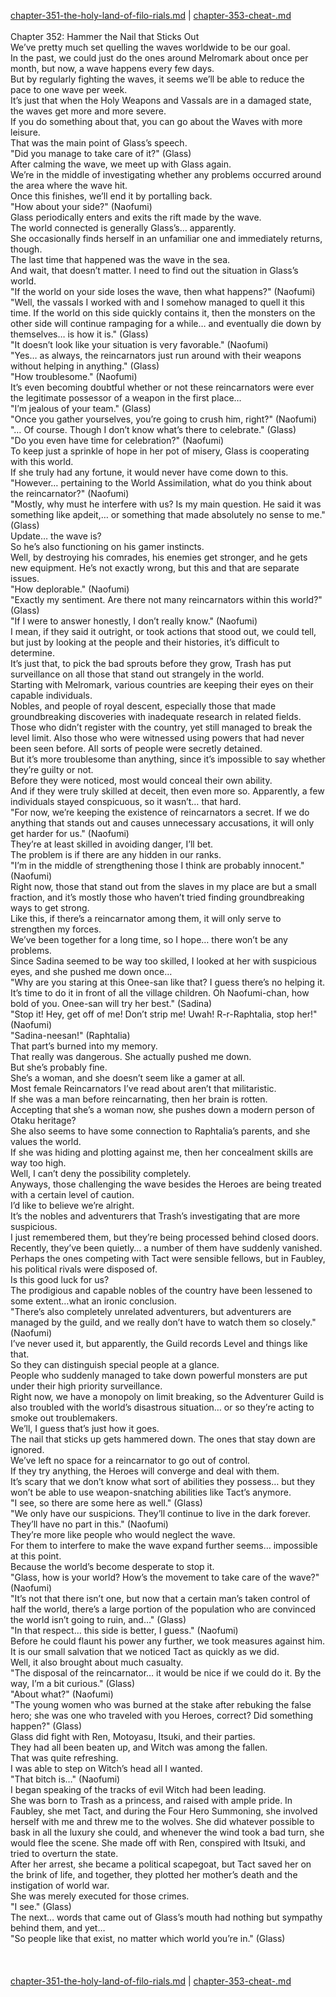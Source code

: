 [chapter-351-the-holy-land-of-filo-rials.md](./chapter-351-the-holy-land-of-filo-rials.md) | [chapter-353-cheat-.md](./chapter-353-cheat-.md) <br/>
<br/>
Chapter 352: Hammer the Nail that Sticks Out<br/>
We’ve pretty much set quelling the waves worldwide to be our goal.<br/>
In the past, we could just do the ones around Melromark about once per month, but now, a wave happens every few days.<br/>
But by regularly fighting the waves, it seems we’ll be able to reduce the pace to one wave per week.<br/>
It’s just that when the Holy Weapons and Vassals are in a damaged state, the waves get more and more severe.<br/>
If you do something about that, you can go about the Waves with more leisure.<br/>
That was the main point of Glass’s speech.<br/>
"Did you manage to take care of it?" (Glass)<br/>
After calming the wave, we meet up with Glass again.<br/>
We’re in the middle of investigating whether any problems occurred around the area where the wave hit.<br/>
Once this finishes, we’ll end it by portalling back.<br/>
"How about your side?" (Naofumi)<br/>
Glass periodically enters and exits the rift made by the wave.<br/>
The world connected is generally Glass’s… apparently.<br/>
She occasionally finds herself in an unfamiliar one and immediately returns, though.<br/>
The last time that happened was the wave in the sea.<br/>
And wait, that doesn’t matter. I need to find out the situation in Glass’s world.<br/>
"If the world on your side loses the wave, then what happens?" (Naofumi)<br/>
"Well, the vassals I worked with and I somehow managed to quell it this time. If the world on this side quickly contains it, then the monsters on the other side will continue rampaging for a while… and eventually die down by themselves… is how it is." (Glass)<br/>
"It doesn’t look like your situation is very favorable." (Naofumi)<br/>
"Yes… as always, the reincarnators just run around with their weapons without helping in anything." (Glass)<br/>
"How troublesome." (Naofumi)<br/>
It’s even becoming doubtful whether or not these reincarnators were ever the legitimate possessor of a weapon in the first place…<br/>
"I’m jealous of your team." (Glass)<br/>
"Once you gather yourselves, you’re going to crush him, right?" (Naofumi)<br/>
"… Of course. Though I don’t know what’s there to celebrate." (Glass)<br/>
"Do you even have time for celebration?" (Naofumi)<br/>
To keep just a sprinkle of hope in her pot of misery, Glass is cooperating with this world.<br/>
If she truly had any fortune, it would never have come down to this.<br/>
"However… pertaining to the World Assimilation, what do you think about the reincarnator?" (Naofumi)<br/>
"Mostly, why must he interfere with us? Is my main question. He said it was something like apdeit,… or something that made absolutely no sense to me." (Glass)<br/>
Update… the wave is?<br/>
So he’s also functioning on his gamer instincts.<br/>
Well, by destroying his comrades, his enemies get stronger, and he gets new equipment. He’s not exactly wrong, but this and that are separate issues.<br/>
"How deplorable." (Naofumi)<br/>
"Exactly my sentiment. Are there not many reincarnators within this world?" (Glass)<br/>
"If I were to answer honestly, I don’t really know." (Naofumi)<br/>
I mean, if they said it outright, or took actions that stood out, we could tell, but just by looking at the people and their histories, it’s difficult to determine.<br/>
It’s just that, to pick the bad sprouts before they grow, Trash has put surveillance on all those that stand out strangely in the world.<br/>
Starting with Melromark, various countries are keeping their eyes on their capable individuals.<br/>
Nobles, and people of royal descent, especially those that made groundbreaking discoveries with inadequate research in related fields. Those who didn’t register with the country, yet still managed to break the level limit. Also those who were witnessed using powers that had never been seen before. All sorts of people were secretly detained.<br/>
But it’s more troublesome than anything, since it’s impossible to say whether they’re guilty or not.<br/>
Before they were noticed, most would conceal their own ability.<br/>
And if they were truly skilled at deceit, then even more so. Apparently, a few individuals stayed conspicuous, so it wasn’t… that hard.<br/>
"For now, we’re keeping the existence of reincarnators a secret. If we do anything that stands out and causes unnecessary accusations, it will only get harder for us." (Naofumi)<br/>
They’re at least skilled in avoiding danger, I’ll bet.<br/>
The problem is if there are any hidden in our ranks.<br/>
"I’m in the middle of strengthening those I think are probably innocent." (Naofumi)<br/>
Right now, those that stand out from the slaves in my place are but a small fraction, and it’s mostly those who haven’t tried finding groundbreaking ways to get strong.<br/>
Like this, if there’s a reincarnator among them, it will only serve to strengthen my forces.<br/>
We’ve been together for a long time, so I hope… there won’t be any problems.<br/>
Since Sadina seemed to be way too skilled, I looked at her with suspicious eyes, and she pushed me down once…<br/>
"Why are you staring at this Onee-san like that? I guess there’s no helping it. It’s time to do it in front of all the village children. Oh Naofumi-chan, how bold of you. Onee-san will try her best." (Sadina)<br/>
"Stop it! Hey, get off of me! Don’t strip me! Uwah! R-r-Raphtalia, stop her!" (Naofumi)<br/>
"Sadina-neesan!" (Raphtalia)<br/>
That part’s burned into my memory.<br/>
That really was dangerous. She actually pushed me down.<br/>
But she’s probably fine.<br/>
She’s a woman, and she doesn’t seem like a gamer at all.<br/>
Most female Reincarnators I’ve read about aren’t that militaristic.<br/>
If she was a man before reincarnating, then her brain is rotten.<br/>
Accepting that she’s a woman now, she pushes down a modern person of Otaku heritage?<br/>
She also seems to have some connection to Raphtalia’s parents, and she values the world.<br/>
If she was hiding and plotting against me, then her concealment skills are way too high.<br/>
Well, I can’t deny the possibility completely.<br/>
Anyways, those challenging the wave besides the Heroes are being treated with a certain level of caution.<br/>
I’d like to believe we’re alright.<br/>
It’s the nobles and adventurers that Trash’s investigating that are more suspicious.<br/>
I just remembered them, but they’re being processed behind closed doors.<br/>
Recently, they’ve been quietly… a number of them have suddenly vanished.<br/>
Perhaps the ones competing with Tact were sensible fellows, but in Faubley, his political rivals were disposed of.<br/>
Is this good luck for us?<br/>
The prodigious and capable nobles of the country have been lessened to some extent…what an ironic conclusion.<br/>
"There’s also completely unrelated adventurers, but adventurers are managed by the guild, and we really don’t have to watch them so closely." (Naofumi)<br/>
I’ve never used it, but apparently, the Guild records Level and things like that.<br/>
So they can distinguish special people at a glance.<br/>
People who suddenly managed to take down powerful monsters are put under their high priority surveillance.<br/>
Right now, we have a monopoly on limit breaking, so the Adventurer Guild is also troubled with the world’s disastrous situation… or so they’re acting to smoke out troublemakers.<br/>
We’ll, I guess that’s just how it goes.<br/>
The nail that sticks up gets hammered down. The ones that stay down are ignored.<br/>
We’ve left no space for a reincarnator to go out of control.<br/>
If they try anything, the Heroes will converge and deal with them.<br/>
It’s scary that we don’t know what sort of abilities they possess… but they won’t be able to use weapon-snatching abilities like Tact’s anymore.<br/>
"I see, so there are some here as well." (Glass)<br/>
"We only have our suspicions. They’ll continue to live in the dark forever. They’ll have no part in this." (Naofumi)<br/>
They’re more like people who would neglect the wave.<br/>
For them to interfere to make the wave expand further seems… impossible at this point.<br/>
Because the world’s become desperate to stop it.<br/>
"Glass, how is your world? How’s the movement to take care of the wave?" (Naofumi)<br/>
"It’s not that there isn’t one, but now that a certain man’s taken control of half the world, there’s a large portion of the population who are convinced the world isn’t going to ruin, and…" (Glass)<br/>
"In that respect… this side is better, I guess." (Naofumi)<br/>
Before he could flaunt his power any further, we took measures against him.<br/>
It is our small salvation that we noticed Tact as quickly as we did.<br/>
Well, it also brought about much casualty.<br/>
"The disposal of the reincarnator… it would be nice if we could do it. By the way, I’m a bit curious." (Glass)<br/>
"About what?" (Naofumi)<br/>
"The young women who was burned at the stake after rebuking the false hero; she was one who traveled with you Heroes, correct? Did something happen?" (Glass)<br/>
Glass did fight with Ren, Motoyasu, Itsuki, and their parties.<br/>
They had all been beaten up, and Witch was among the fallen.<br/>
That was quite refreshing.<br/>
I was able to step on Witch’s head all I wanted.<br/>
"That bitch is…" (Naofumi)<br/>
I began speaking of the tracks of evil Witch had been leading.<br/>
She was born to Trash as a princess, and raised with ample pride. In Faubley, she met Tact, and during the Four Hero Summoning, she involved herself with me and threw me to the wolves. She did whatever possible to bask in all the luxury she could, and whenever the wind took a bad turn, she would flee the scene. She made off with Ren, conspired with Itsuki, and tried to overturn the state.<br/>
After her arrest, she became a political scapegoat, but Tact saved her on the brink of life, and together, they plotted her mother’s death and the instigation of world war.<br/>
She was merely executed for those crimes.<br/>
"I see." (Glass)<br/>
The next… words that came out of Glass’s mouth had nothing but sympathy behind them, and yet…<br/>
"So people like that exist, no matter which world you’re in." (Glass)<br/>
<br/>
<br/> <br/>
[chapter-351-the-holy-land-of-filo-rials.md](./chapter-351-the-holy-land-of-filo-rials.md) | [chapter-353-cheat-.md](./chapter-353-cheat-.md) <br/>
